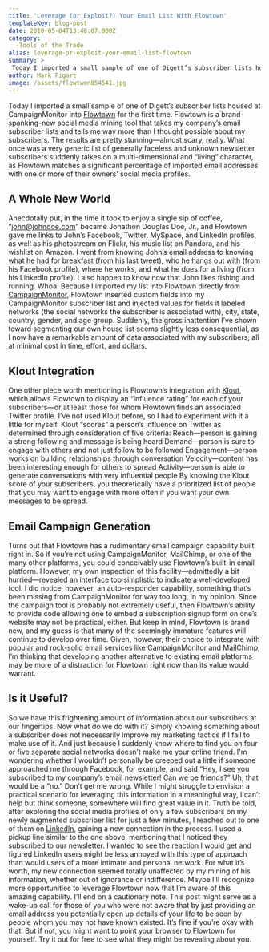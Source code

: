 ```yaml
---
title: 'Leverage (or Exploit?) Your Email List With Flowtown'
templateKey: blog-post
date: 2010-05-04T13:48:07.000Z
category: 
  -Tools of the Trade
alias: leverage-or-exploit-your-email-list-flowtown
summary: > 
 Today I imported a small sample of one of Digett’s subscriber lists housed at CampaignMonitor into Flowtown for the first time. Flowtown is a brand-spanking-new social media mining tool that takes my company’s email subscriber lists and tells me way more than I thought possible about my subscribers. The results are pretty stunning—almost scary, really.
author: Mark Figart
image: /assets/flowtwon054541.jpg
---
```


Today I imported a small sample of one of Digett’s subscriber lists housed at CampaignMonitor into [Flowtown](http://www.flowtown.com "Flowtown") for the first time. Flowtown is a brand-spanking-new social media mining tool that takes my company’s email subscriber lists and tells me way more than I thought possible about my subscribers. The results are pretty stunning—almost scary, really. What once was a very generic list of generally faceless and unknown newsletter subscribers suddenly talkes on a multi-dimensional and “living” character, as Flowtown matches a significant percentage of imported email addresses with one or more of their owners’ social media profiles.

A Whole New World
-----------------

Anecdotally put, in the time it took to enjoy a single sip of coffee, “john@johndoe.com” became Jonathon Douglas Doe, Jr., and Flowtown gave me links to John’s Facebook, Twitter, MySpace, and LinkedIn profiles, as well as his photostream on Flickr, his music list on Pandora, and his wishlist on Amazon. I went from knowing John’s email address to knowing what he had for breakfast (from his last tweet), who he hangs out with (from his Facebook profile), where he works, and what he does for a living (from his LinkedIn profile). I also happen to know now that John likes fishing and running. Whoa. Because I imported my list into Flowtown directly from [CampaignMonitor](http://www.campaignmonitor.com "CampaignMonitor"), Flowtown inserted custom fields into my CampaignMonitor subscriber list and injected values for fields it labeled networks (the social networks the subscriber is associated with), city, state, country, gender, and age group. Suddenly, the gross inattention I’ve shown toward segmenting our own house list seems slightly less consequential, as I now have a remarkable amount of data associated with my subscribers, all at minimal cost in time, effort, and dollars.

Klout Integration
-----------------

One other piece worth mentioning is Flowtown’s integration with [Klout](http://www.klout.com "Klout"), which allows Flowtown to display an “influence rating” for each of your subscribers—or at least those for whom Flowtown finds an associated Twitter profile. I’ve not used Klout before, so I had to experiment with it a little for myself. Klout “scores” a person’s influence on Twitter as determined through consideration of five criteria: Reach—person is gaining a strong following and message is being heard Demand—person is sure to engage with others and not just follow to be followed Engagement—person works on building relationships through conversation Velocity—content has been interesting enough for others to spread Activity—person is able to generate conversations with very influential people By knowing the Klout score of your subscribers, you theoretically have a prioritized list of people that you may want to engage with more often if you want your own messages to be spread.

Email Campaign Generation
-------------------------

Turns out that Flowtown has a rudimentary email campaign capability built right in. So if you’re not using CampaignMonitor, MailChimp, or one of the many other platforms, you could conceivably use Flowtown’s built-in email platform. However, my own inspection of this facility—admittedly a bit hurried—revealed an interface too simplistic to indicate a well-developed tool. I did notice, however, an auto-responder capability, something that’s been missing from CampaignMonitor for way too long, in my opinion. Since the campaign tool is probably not extremely useful, then Flowtown’s ability to provide code allowing one to embed a subscription signup form on one’s website may not be practical, either. But keep in mind, Flowtown is brand new, and my guess is that many of the seemingly immature features will continue to develop over time. Given, however, their choice to integrate with popular and rock-solid email services like CampaignMonitor and MailChimp, I’m thinking that developing another alternative to existing email platforms may be more of a distraction for Flowtown right now than its value would warrant.

Is it Useful?
-------------

So we have this frightening amount of information about our subscribers at our fingertips. Now what do we do with it? Simply knowing something about a subscriber does not necessarily improve my marketing tactics if I fail to make use of it. And just because I suddenly know where to find you on four or five separate social networks doesn’t make me your online friend. I'm wondering whether I wouldn’t personally be creeped out a little if someone approached me through Facebook, for example, and said “Hey, I see you subscribed to my company’s email newsletter! Can we be friends?” Uh, that would be a “no.” Don’t get me wrong. While I might struggle to envision a practical scenario for leveraging this information in a meaningful way, I can’t help but think someone, somewhere will find great value in it. Truth be told, after exploring the social media profiles of only a few subscribers on my newly augmented subscriber list for just a few minutes, I reached out to one of them on [LinkedIn](http://www.linkedin.com "LinkedIn"), gaining a new connection in the process. I used a pickup line similar to the one above, mentioning that I noticed they subscribed to our newsletter. I wanted to see the reaction I would get and figured LinkedIn users might be less annoyed with this type of approach than would users of a more intimate and personal network. For what it’s worth, my new connection seemed totally unaffected by my mining of his information, whether out of ignorance or indifference. Maybe I’ll recognize more opportunities to leverage Flowtown now that I’m aware of this amazing capability. I’ll end on a cautionary note. This post might serve as a wake-up call for those of you who were not aware that by just providing an email address you potentially open up details of your life to be seen by people whom you may not have known existed. It’s fine if you’re okay with that. But if not, you might want to point your browser to Flowtown for yourself. Try it out for free to see what they might be revealing about you.